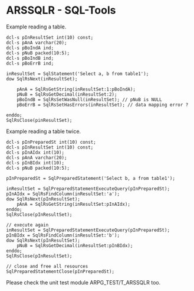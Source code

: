 # ARSSQLR - SQL-Tools

Example reading a table. 

	dcl-s pInResultSet int(10) const;
	dcl-s pAnA varchar(20);
	dcl-s pBoIndA ind;
	dcl-s pNuB packed(10:5);
	dcl-s pBoIndB ind;
	dcl-s pBoErrB ind;
	
	inResultSet = SqlStatement('Select a, b from table1');
	dow SqlRsNext(inResultSet);
	  
		pAnA = SqlRsGetString(inResultSet:1:pBoIndA);
		pNuB = SqlRsGetDecimal(inResultSet:2); 
		pBoIndB = SqlRsSetWasNull(inResultSet); // pNuB is NULL
		pBoErrB = SqlRsSetHasErrors(inResultSet); // data mapping error ?
	  
	enddo;
	SqlRsClose(pinResultSet);
	
Example reading a table twice.

	dcl-s pInPreparedSt int(10) const;
	dcl-s pInResultSet int(10) const;
	dcl-s pInAIdx int(10);
	dcl-s pAnA varchar(20);
	dcl-s pInBIdx int(10);
	dcl-s pNuB packed(10:5);
	
	pInPreparedSt = SqlPreparedStatement('Select b, a from table1');
		
	inResultSet = SqlPreparedStatementExecuteQuery(pInPreparedSt);
	pInAIdx = SqlRsFindColumn(inResultSet:'a');
	dow SqlRsNext(pInResultSet);
		pAnA = SqlRsGetString(inResultSet:pInAIdx);
	enddo;
	SqlRsClose(pInResultSet);

    // execute again
	inResultSet = SqlPreparedStatementExecuteQuery(pInPreparedSt);
	pInBIdx = SqlRsFindColumn(inResultSet:'b');
	dow SqlRsNext(pInResultSet);
		pNuB = SqlRsGetDecimal(inResultSet:pInBIdx); 
	enddo;
	SqlRsClose(pInResultSet);    	
	
	// close and free all resources 
	SqlPreparedStatementClose(pInPreparedSt);
	
Please check the unit test module ARPG_TEST/T_ARSSQLR too. 
